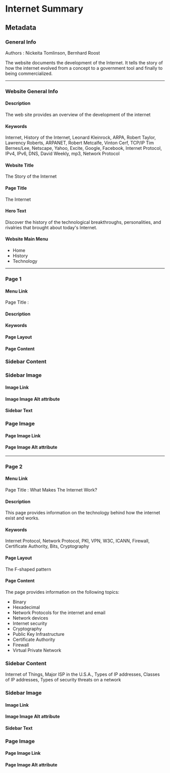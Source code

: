 # **Internet Summary**

## **Metadata**
### **General Info**

Authors : Nickeita Tomlinson, Bernhard Roost

The website documents the development of the Internet. It tells the story of how the internet evolved from a concept to a government tool and finally to being commercialized.

---
### **Website General Info**

#### **Description**

The web site provides an overview of the development of the internet

#### **Keywords**

Internet, History of the Internet, Leonard Kleinrock, ARPA, Robert Taylor, Lawrency Roberts, ARPANET, Robert Metcalfe, Vinton Cerf, TCP/IP
Tim Bernes/Lee, Netscape, Yahoo, Excite, Google, Facebook, Internet Protocol, IPv4, IPv6, DNS, David Weekly, mp3, Network Protocol

#### Website Title

The Story of the Internet

#### Page Title

The Internet

#### Hero Text

Discover the history  of the technological breakthroughs, personalities, and rivalries that brought about today's Internet.

#### Website Main Menu
  * Home
  * History
  * Technology
---
### **Page 1**

#### Menu Link
Page Title : 
#### Description
#### Keywords
#### Page Layout
#### Page Content

### Sidebar Content
### Sidebar Image
#### Image Link
#### Image Image Alt attribute
#### Sidebar Text

### Page Image
#### Page Image Link
#### Page Image Alt attribute
---
### **Page 2**

#### Menu Link
Page Title : What Makes The Internet Work?
#### Description
This page provides information on the technology behind how the internet exist and works.

#### Keywords
Internet Protocol, Network Protocol, PKI, VPN, W3C, ICANN, Firewall, Certificate Authority, Bits, Cryptography

#### Page Layout
The F-shaped pattern

#### Page Content
The page provides information on the following topics:
  * Binary
  * Hexadecimal
  * Network Protocols for the internet and email
  * Network devices
  * Internet security
  * Cryptography
  * Public Key Infrastructure
  * Certificate Authority
  * Firewall
  * Virtual Private Network

### **Sidebar Content**
Internet of Things, Major ISP in the U.S.A., Types of IP addresses, Classes of IP addresses, Types of security threats on a network

### **Sidebar Image**
#### Image Link
#### Image Image Alt attribute
#### Sidebar Text

### **Page Image**
#### Page Image Link
#### Page Image Alt attribute
















